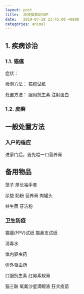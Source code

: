 ```yaml
---
layout: post
title:  流浪猫救助SOP
date:   2019-07-28 23:45:00 +0800
categories: animal
---
```


> 

## 1. 疾病诊治

### 1.1. 猫瘟
症状：

检测方法：
猫瘟试纸

处置方法：
服用抗生素
注射蛋白

### 1.2. 皮癣


## 一般处置方法
### 入户的适应
进家门后，首先喂一口营养膏


## 备用物品
笼子
厚长袖手套

尿垫
奶粉
营养膏
肉罐头

益生菌
牙洁粉

### 卫生防疫
猫瘟(FPV)试纸
猫鼻支试纸

消毒水



体内驱虫药

体外驱虫药

口服抗生素
红霉素软膏

猫三联
氧氟沙星滴眼液
狂犬疫苗
